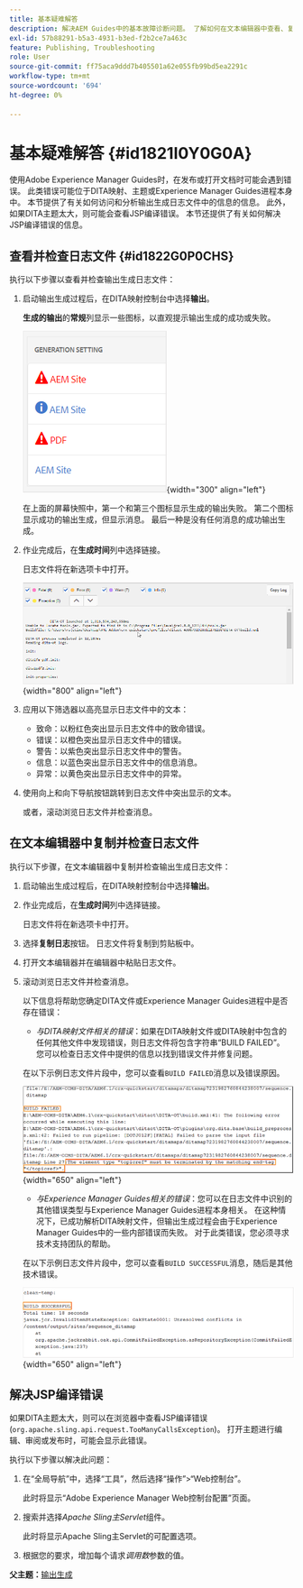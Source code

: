 ```yaml
---
title: 基本疑难解答
description: 解决AEM Guides中的基本故障诊断问题。 了解如何在文本编辑器中查看、复制和检查日志文件并解决JSP编译错误。
exl-id: 57b88291-b5a3-4931-b3ed-f2b2ce7a463c
feature: Publishing, Troubleshooting
role: User
source-git-commit: ff75aca9ddd7b405501a62e055fb99bd5ea2291c
workflow-type: tm+mt
source-wordcount: '694'
ht-degree: 0%

---
```


# 基本疑难解答 {#id1821I0Y0G0A}

使用Adobe Experience Manager Guides时，在发布或打开文档时可能会遇到错误。 此类错误可能位于DITA映射、主题或Experience Manager Guides进程本身中。 本节提供了有关如何访问和分析输出生成日志文件中的信息的信息。 此外，如果DITA主题太大，则可能会查看JSP编译错误。 本节还提供了有关如何解决JSP编译错误的信息。

## 查看并检查日志文件 {#id1822G0P0CHS}

执行以下步骤以查看并检查输出生成日志文件：

1. 启动输出生成过程后，在DITA映射控制台中选择&#x200B;**输出**。

   **生成的输出**&#x200B;的&#x200B;**常规**&#x200B;列显示一些图标，以直观提示输出生成的成功或失败。

   ![](images/output-general-settings.png){width="300" align="left"}

   在上面的屏幕快照中，第一个和第三个图标显示生成的输出失败。 第二个图标显示成功的输出生成，但显示消息。 最后一种是没有任何消息的成功输出生成。

1. 作业完成后，在&#x200B;**生成时间**&#x200B;列中选择链接。

   日志文件将在新选项卡中打开。

   ![](images/log-file.png){width="800" align="left"}

1. 应用以下筛选器以高亮显示日志文件中的文本：
   - 致命：以粉红色突出显示日志文件中的致命错误。
   - 错误：以橙色突出显示日志文件中的错误。
   - 警告：以紫色突出显示日志文件中的警告。
   - 信息：以蓝色突出显示日志文件中的信息消息。
   - 异常：以黄色突出显示日志文件中的异常。
1. 使用向上和向下导航按钮跳转到日志文件中突出显示的文本。

   或者，滚动浏览日志文件并检查消息。


## 在文本编辑器中复制并检查日志文件

执行以下步骤，在文本编辑器中复制并检查输出生成日志文件：

1. 启动输出生成过程后，在DITA映射控制台中选择&#x200B;**输出**。

1. 作业完成后，在&#x200B;**生成时间**&#x200B;列中选择链接。

   日志文件将在新选项卡中打开。

1. 选择&#x200B;**复制日志**&#x200B;按钮。 日志文件将复制到剪贴板中。
1. 打开文本编辑器并在编辑器中粘贴日志文件。

1. 滚动浏览日志文件并检查消息。

   以下信息将帮助您确定DITA文件或Experience Manager Guides进程中是否存在错误：

   - *与DITA映射文件相关的错误*：如果在DITA映射文件或DITA映射中包含的任何其他文件中发现错误，则日志文件将包含字符串“BUILD FAILED”。 您可以检查日志文件中提供的信息以找到错误文件并修复问题。

   在以下示例日志文件片段中，您可以查看`BUILD FAILED`消息以及错误原因。

   ![](images/dita-error-in-log-file.png){width="650" align="left"}

   - *与Experience Manager Guides相关的错误*：您可以在日志文件中识别的其他错误类型与Experience Manager Guides进程本身相关。 在这种情况下，已成功解析DITA映射文件，但输出生成过程会由于Experience Manager Guides中的一些内部错误而失败。 对于此类错误，您必须寻求技术支持团队的帮助。

   在以下示例日志文件片段中，您可以查看`BUILD SUCCESSFUL`消息，随后是其他技术错误。

   ![](images/process-error-in-log-file.png){width="650" align="left"}


## 解决JSP编译错误

如果DITA主题太大，则可以在浏览器中查看JSP编译错误\(`org.apache.sling.api.request.TooManyCallsException`\)。 打开主题进行编辑、审阅或发布时，可能会显示此错误。

执行以下步骤以解决此问题：

1. 在“全局导航”中，选择“工具”，然后选择“操作”\>“Web控制台”。

   此时将显示“Adobe Experience Manager Web控制台配置”页面。

1. 搜索并选择&#x200B;*Apache Sling主Servlet*&#x200B;组件。

   此时将显示Apache Sling主Servlet的可配置选项。

1. 根据您的要求，增加每个请求&#x200B;*调用数*&#x200B;参数的值。


**父主题：**[&#x200B;输出生成](generate-output.md)
